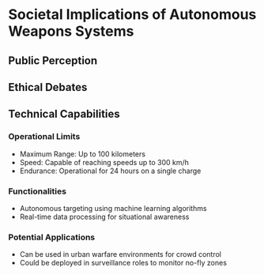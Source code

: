 # Societal Implications of Autonomous Weapons Systems

## Public Perception
## Ethical Debates
## Technical Capabilities

### Operational Limits
- Maximum Range: Up to 100 kilometers
- Speed: Capable of reaching speeds up to 300 km/h
- Endurance: Operational for 24 hours on a single charge

### Functionalities
- Autonomous targeting using machine learning algorithms
- Real-time data processing for situational awareness

### Potential Applications
- Can be used in urban warfare environments for crowd control
- Could be deployed in surveillance roles to monitor no-fly zones
